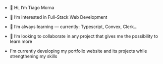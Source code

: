 - 👋 Hi, I’m Tiago Morna
- 👀 I’m interested in Full-Stack Web Development
- 🌱 I’m always learning — currently: Typescript, Convex, Clerk...
- 💞️ I’m looking to collaborate in any project that gives me the possibility to learn more

- I'm currently developing my portfolio website and its projects while strengthening my skills
